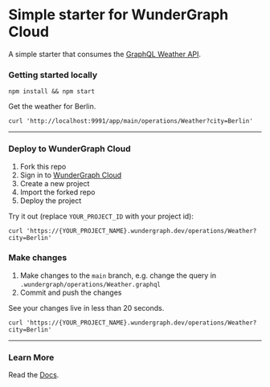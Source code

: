 # Simple starter for WunderGraph Cloud

A simple starter that consumes the [GraphQL Weather API](https://graphql-weather-api.herokuapp.com/).

### Getting started locally

```shell
npm install && npm start
```

Get the weather for Berlin.

```shell
curl 'http://localhost:9991/app/main/operations/Weather?city=Berlin'
```

---
### Deploy to WunderGraph Cloud


1. Fork this repo
2. Sign in to [WunderGraph Cloud](https://cloud.wundergraph.com)
3. Create a new project
4. Import the forked repo
5. Deploy the project

Try it out (replace `YOUR_PROJECT_ID` with your project id):

```shell
curl 'https://{YOUR_PROJECT_NAME}.wundergraph.dev/operations/Weather?city=Berlin'
```

### Make changes

1. Make changes to the `main` branch, e.g. change the query in `.wundergraph/operations/Weather.graphql`
2. Commit and push the changes

See your changes live in less than 20 seconds.

```shell
curl 'https://{YOUR_PROJECT_NAME}.wundergraph.dev/operations/Weather?city=Berlin'
```

---
### Learn More

Read the [Docs](https://wundergraph.com/docs).

